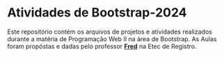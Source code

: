 # Atividades de Bootstrap-2024

Este repositório contém os arquivos de projetos e atividades realizados durante a matéria de Programação Web II na área de Bootstrap. As Aulas foram propóstas e dadas pelo professor **[Fred](https://github.com/fbamuniz)** na Etec de Registro.
